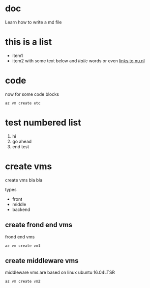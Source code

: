 # doc
Learn how to write a md file

# this is a list
* item1
* item2
with some text below and *italic* words or even [links to nu.nl](http://nu.nl)

# code
now for some code blocks

`
az vm create etc
`

# test numbered list
1. hi
2. go ahead
3. end test

# create vms
create vms bla bla

types
* front
* middle
* backend

## create frond end vms
frond end vms

`
az vm create vm1
`

## create middleware vms
middleware vms are based on linux ubuntu 16.04LTSR

`
az vm create vm2
`
